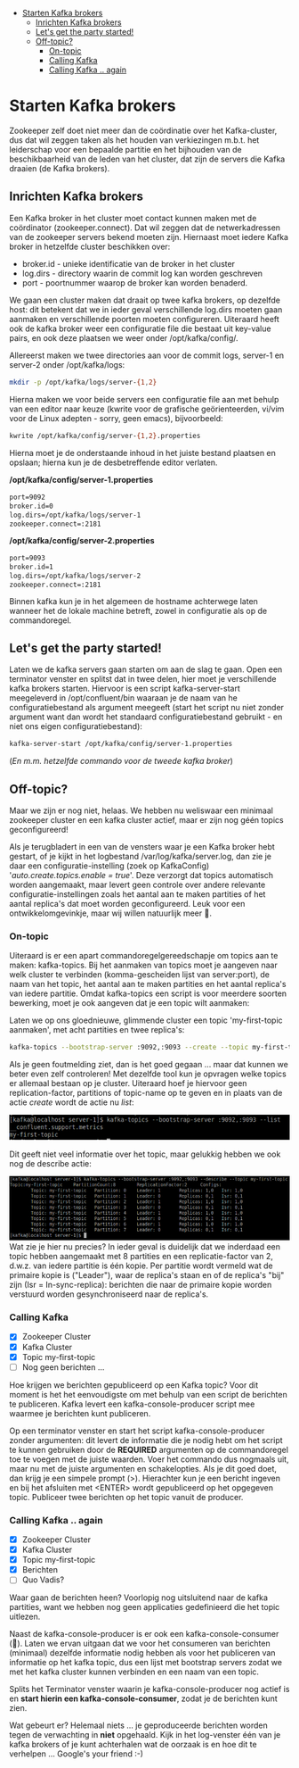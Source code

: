 <!-- TOC -->

- [Starten Kafka brokers](#starten-kafka-brokers)
  - [Inrichten Kafka brokers](#inrichten-kafka-brokers)
  - [Let's get the party started!](#lets-get-the-party-started)
  - [Off-topic?](#off-topic)
    - [On-topic](#on-topic)
    - [Calling Kafka](#calling-kafka)
    - [Calling Kafka .. again](#calling-kafka--again)

<!-- /TOC -->
# Starten Kafka brokers
Zookeeper zelf doet niet meer dan de coördinatie over het Kafka-cluster, dus dat wil zeggen taken als het houden van verkiezingen m.b.t. het leiderschap voor een bepaalde partitie en het bijhouden van de beschikbaarheid van de leden van het cluster, dat zijn de servers die Kafka draaien (de Kafka brokers).

## Inrichten Kafka brokers
Een Kafka broker in het cluster moet contact kunnen maken met de coördinator (zookeeper.connect). Dat wil zeggen dat de netwerkadressen van de zookeeper servers bekend moeten zijn. Hiernaast moet iedere Kafka broker in hetzelfde cluster beschikken over:
- broker.id - unieke identificatie van de broker in het cluster
- log.dirs - directory waarin de commit log kan worden geschreven
- port - poortnummer waarop de broker kan worden benaderd.

We gaan een cluster maken dat draait op twee kafka brokers, op dezelfde host: dit betekent dat we in ieder geval verschillende log.dirs moeten gaan aanmaken en verschillende poorten moeten configureren. Uiteraard heeft ook de kafka broker weer een configuratie file die bestaat uit key-value pairs, en ook deze plaatsen we weer onder /opt/kafka/config/.

Allereerst maken we twee directories aan voor de commit logs, server-1 en server-2 onder /opt/kafka/logs:

```bash
mkdir -p /opt/kafka/logs/server-{1,2}
```

Hierna maken we voor beide servers een configuratie file aan met behulp van een editor naar keuze (kwrite voor de grafische geörienteerden, vi/vim voor de Linux adepten - sorry, geen emacs), bijvoorbeeld:

```bash
kwrite /opt/kafka/config/server-{1,2}.properties
```
Hierna moet je de onderstaande inhoud in het juiste bestand plaatsen en opslaan; hierna kun je de desbetreffende editor verlaten.

__/opt/kafka/config/server-1.properties__
```
port=9092
broker.id=0
log.dirs=/opt/kafka/logs/server-1
zookeeper.connect=:2181
```

__/opt/kafka/config/server-2.properties__
```
port=9093
broker.id=1
log.dirs=/opt/kafka/logs/server-2
zookeeper.connect=:2181
```

Binnen kafka kun je in het algemeen de hostname achterwege laten wanneer het de lokale machine betreft, zowel in configuratie als op de commandoregel.

## Let's get the party started!
Laten we de kafka servers gaan starten om aan de slag te gaan. Open een terminator venster en splitst dat in twee delen, hier moet je verschillende kafka brokers starten. Hiervoor is een script kafka-server-start meegeleverd in /opt/confluent/bin waaraan je de naam van he configuratiebestand als argument meegeeft (start het script nu niet zonder argument want dan wordt het standaard configuratiebestand gebruikt - en niet ons eigen configuratiebestand):
```bash
kafka-server-start /opt/kafka/config/server-1.properties
```
(_En m.m. hetzelfde commando voor de tweede kafka broker_)

## Off-topic?
Maar we zijn er nog niet, helaas. We hebben nu weliswaar een minimaal zookeeper cluster en een kafka cluster actief, maar er zijn nog géén topics geconfigureerd!

Als je terugbladert in een van de vensters waar je een Kafka broker hebt gestart, of je kijkt in het logbestand /var/log/kafka/server.log, dan zie je daar een configuratie-instelling (zoek op KafkaConfig) '_auto.create.topics.enable = true_'. Deze verzorgt dat topics automatisch worden aangemaakt, maar levert geen controle over andere relevante configuratie-instellingen zoals het aantal aan te maken partities of het aantal replica's dat moet worden geconfigureerd.
Leuk voor een ontwikkelomgevinkje, maar wij willen natuurlijk meer :metal:.

### On-topic
Uiteraard is er een apart commandoregelgereedschapje om topics aan te maken: kafka-topics. Bij het aanmaken van topics moet je aangeven naar welk cluster te verbinden (komma-gescheiden lijst van server:port), de naam van het topic, het aantal aan te maken partities en het aantal replica's van iedere partitie. Omdat kafka-topics een script is voor meerdere soorten bewerking, moet je ook aangeven dat je een topic wilt aanmaken:

Laten we op ons gloednieuwe, glimmende cluster een topic 'my-first-topic aanmaken', met acht partities en twee replica's:
```bash
kafka-topics --bootstrap-server :9092,:9093 --create --topic my-first-topic --partitions 8 --replication-factor 2
```

Als je geen foutmelding ziet, dan is het goed gegaan ... maar dat kunnen we beter even zelf controleren!
Met dezelfde tool kun je opvragen welke topics er allemaal bestaan op je cluster. Uiteraard hoef je hiervoor geen replication-factor, partitions of topic-name op te geven en in plaats van de actie _create_ wordt de actie nu _list_:

![Topics uitlijsten](../assets/kafka-listing-topics.png)

Dit geeft niet veel informatie over het topic, maar gelukkig hebben we ook nog de describe actie:

![Topics uitlijsten](../assets/kafka-describing-topics.png)
Wat zie je hier nu precies?
In ieder geval is duidelijk dat we inderdaad een topic hebben aangemaakt met 8 partities en een replicatie-factor van 2, d.w.z. van iedere partitie is één kopie. Per partitie wordt vermeld wat de primaire kopie is ("Leader"), waar de replica's staan en of de replica's "bij" zijn (Isr = In-sync-replica): berichten die naar de primaire kopie worden verstuurd worden gesynchroniseerd naar de replica's.

### Calling Kafka
- [X] Zookeeper Cluster
- [X] Kafka Cluster
- [X] Topic my-first-topic
- [ ] Nog geen berichten ...

Hoe krijgen we berichten gepubliceerd op een Kafka topic? Voor dit moment is het het eenvoudigste om met behulp van een script de berichten te publiceren.
Kafka levert een kafka-console-producer script mee waarmee je berichten kunt publiceren.

Op een terminator venster en start het script kafka-console-producer zonder argumenten: dit levert de informatie die je nodig hebt om het script te kunnen gebruiken door de __REQUIRED__ argumenten op de commandoregel toe te voegen met de juiste waarden.
Voer het commando dus nogmaals uit, maar nu met de juiste argumenten en schakelopties. Als je dit goed doet, dan krijg je een simpele prompt (>). Hierachter kun je een bericht ingeven en bij het afsluiten met \<ENTER\> wordt gepubliceerd op het opgegeven topic.
Publiceer twee berichten op het topic vanuit de producer.

### Calling Kafka .. again
- [X] Zookeeper Cluster
- [X] Kafka Cluster
- [X] Topic my-first-topic
- [X] Berichten
- [ ] Quo Vadis?

Waar gaan de berichten heen? Voorlopig nog uitsluitend naar de kafka partities, want we hebben nog geen applicaties gedefinieerd die het topic uitlezen.

Naast de kafka-console-producer is er ook een kafka-console-consumer (:tada:).
Laten we ervan uitgaan dat we voor het consumeren van berichten (minimaal) dezelfde informatie nodig hebben als voor het publiceren van informatie op het kafka topic, dus een lijst met bootstrap servers zodat we met het kafka cluster kunnen verbinden en een naam van een topic.

Splits het Terminator venster waarin je kafka-console-producer nog actief is en **start hierin een kafka-console-consumer**, zodat je de berichten kunt zien.

Wat gebeurt er? Helemaal niets ... je geproduceerde berichten worden tegen de verwachting in __niet__ opgehaald.
Kijk in het log-venster één van je kafka brokers of je kunt achterhalen wat de oorzaak is en hoe dit te verhelpen ... Google's your friend :-)
